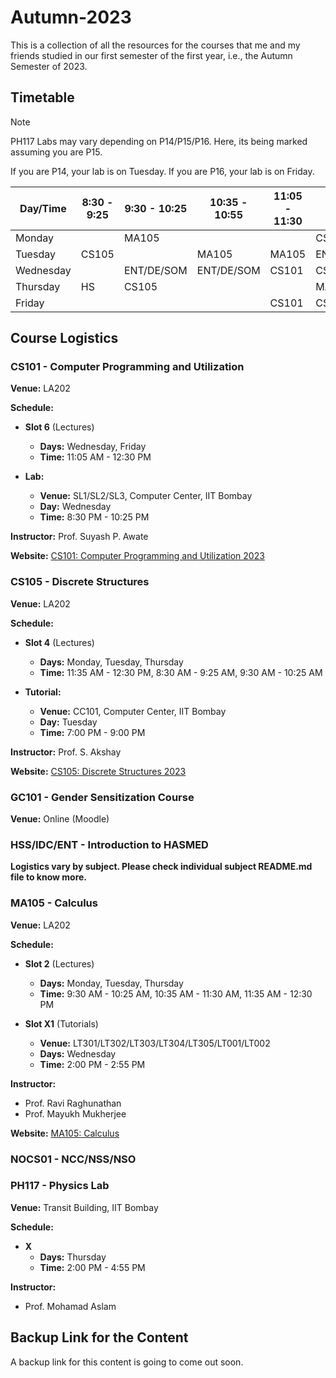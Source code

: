# Autumn-2023

This is a collection of all the resources for the courses that me and my friends studied in our first semester of the first year, i.e., the Autumn Semester of 2023.

## Timetable

> [!NOTE]  
> PH117 Labs may vary depending on P14/P15/P16. Here, its being marked assuming you are P15.
> 
> If you are P14, your lab is on Tuesday.
> If you are P16, your lab is on Friday.

| Day/Time  | 8:30 - 9:25 | 9:30 - 10:25  | 10:35 - 10:55 | 11:05 - 11:30  | 11:35 - 12:30 | 2:00 - 3:25  | 3:30 - 4:55 |
| ------------- | ------------- | ------------- | ------------- | ------------- | ------------- | ------------- | ------------- |
| Monday |   | MA105 |   |   | CS105 |   |   |
| Tuesday | CS105 |   | MA105 | MA105 | ENT/DE/SOM |   |   |
| Wednesday |   | ENT/DE/SOM | ENT/DE/SOM | CS101 | CS101 |   | HS |
| Thursday | HS | CS105 |   |   | MA105 | PH117 | PH117 |
| Friday |   |   |   | CS101 | CS101 |   |   |

## Course Logistics

### CS101 - Computer Programming and Utilization

**Venue:** LA202

**Schedule:**

- **Slot 6** (Lectures)
  - **Days:** Wednesday, Friday
  - **Time:** 11:05 AM - 12:30 PM

- **Lab:**
  - **Venue:** SL1/SL2/SL3, Computer Center, IIT Bombay
  - **Day:** Wednesday
  - **Time:** 8:30 PM - 10:25 PM
 
**Instructor:** Prof. Suyash P. Awate

**Website:** [CS101: Computer Programming and Utilization 2023](https://www.cse.iitb.ac.in/~cs101/2023.1/index.html)

### CS105 - Discrete Structures

**Venue:** LA202

**Schedule:**

- **Slot 4** (Lectures)
  - **Days:** Monday, Tuesday, Thursday
  - **Time:** 11:35 AM - 12:30 PM, 8:30 AM - 9:25 AM, 9:30 AM - 10:25 AM
 
- **Tutorial:**
  - **Venue:** CC101, Computer Center, IIT Bombay
  - **Day:** Tuesday
  - **Time:** 7:00 PM - 9:00 PM
 
**Instructor:** Prof. S. Akshay

**Website:** [CS105: Discrete Structures 2023](https://www.cse.iitb.ac.in/~akshayss/courses/cs105-2023/cs105-2023.html)

### GC101 - Gender Sensitization Course

**Venue:** Online (Moodle)

### HSS/IDC/ENT - Introduction to HASMED

**Logistics vary by subject. Please check individual subject README.md file to know more.**

### MA105 - Calculus

**Venue:** LA202

**Schedule:**

- **Slot 2** (Lectures)
  - **Days:** Monday, Tuesday, Thursday
  - **Time:** 9:30 AM - 10:25 AM, 10:35 AM - 11:30 AM, 11:35 AM - 12:30 PM

- **Slot X1** (Tutorials)
  - **Venue:** LT301/LT302/LT303/LT304/LT305/LT001/LT002
  - **Days:** Wednesday
  - **Time:** 2:00 PM - 2:55 PM

**Instructor:**
  - Prof. Ravi Raghunathan
  - Prof. Mayukh Mukherjee

**Website:** [MA105: Calculus](https://www.math.iitb.ac.in/~srg/courses/autumn2019/MA105-D1/index.html)

### NOCS01 - NCC/NSS/NSO



### PH117 - Physics Lab

**Venue:** Transit Building, IIT Bombay

**Schedule:**

- **X**
  - **Days:** Thursday
  - **Time:** 2:00 PM - 4:55 PM
 
**Instructor:**
  - Prof. Mohamad Aslam

## Backup Link for the Content

A backup link for this content is going to come out soon.

